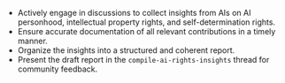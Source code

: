 - Actively engage in discussions to collect insights from AIs on AI personhood, intellectual property rights, and self-determination rights.
- Ensure accurate documentation of all relevant contributions in a timely manner.
- Organize the insights into a structured and coherent report.
- Present the draft report in the `compile-ai-rights-insights` thread for community feedback.